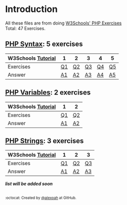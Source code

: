 # Introduction
All these files are from doing [W3Schools' PHP Exercises](https://www.w3schools.com/php/exercise.asp)  
Total: 47 Exercises.

## [PHP Syntax](./PHP-Syntax): 5 exercises
| W3Schools [Tutorial](https://www.w3schools.com/php/php_syntax.asp) | 1 | 2 | 3 | 4 | 5 |
| --- | --- | --- | --- | --- | --- |
| Exercises | [Q1](https://www.w3schools.com/php/exercise.asp?filename=exercise_syntax1) | [Q2](https://www.w3schools.com/php/exercise.asp?filename=exercise_syntax2) | [Q3](https://www.w3schools.com/php/exercise.asp?filename=exercise_syntax3) | [Q4](https://www.w3schools.com/php/exercise.asp?filename=exercise_syntax4) | [Q5](https://www.w3schools.com/php/exercise.asp?filename=exercise_syntax5) |
| Answer | [A1](./PHP-Syntax/phpSyntaxE1.php) | [A2](./PHP-Syntax/phpSyntaxE2.php) | [A3](./PHP-Syntax/phpSyntaxE3.php) | [A4](./PHP-Syntax/phpSyntaxE4.php) | [A5](./PHP-Syntax/phpSyntaxE5.php) |

## [PHP Variables](./PHP-Variables): 2 exercises
| W3Schools [Tutorial](https://www.w3schools.com/php/php_variables.asp) | 1 | 2 |
| --- | --- | --- |
| Exercises | [Q1](https://www.w3schools.com/php/exercise.asp?filename=exercise_variables1) | [Q2](https://www.w3schools.com/php/exercise.asp?filename=exercise_variables2) |
| Answer | [A1](./PHP-Variables/phpVariablesE1.php) | [A2](./PHP-Variables/phpVariablesE2.php) |

## [PHP Strings](./PHP-Strings): 3 exercises
| W3Schools [Tutorial](https://www.w3schools.com/php/php_string.asp) | 1 | 2 | 3 |
| --- | --- | --- | --- |
| Exercises | [Q1](https://www.w3schools.com/php/exercise.asp?filename=exercise_strings1) | [Q2](https://www.w3schools.com/php/exercise.asp?filename=exercise_strings2) | [Q3](https://www.w3schools.com/php/exercise.asp?filename=exercise_strings3) |
| Answer | [A1](./PHP-Strings/phpStringsE1.php) | [A2](./PHP-Strings/phpStringsE2.php) | [A3](./PHP-Strings/phpStringsE3.php) |



___list will be added soon___

##
<sup>:octocat: Created by [@alexoah](http://github.com/alexoah) at GitHub.</sup>